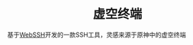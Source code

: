 <h1 align="center">虚空终端</h1>
 
基于[WebSSH](https://github.com/huashengdun/webssh)开发的一款SSH工具，灵感来源于原神中的虚空终端
